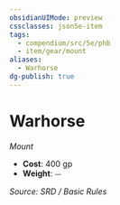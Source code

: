 ```yaml
---
obsidianUIMode: preview
cssclasses: json5e-item
tags:
  - compendium/src/5e/phb
  - item/gear/mount
aliases:
  - Warhorse
dg-publish: true
---
```

# Warhorse
*Mount*  

- **Cost**: 400 gp
- **Weight**: ⏤

*Source: SRD / Basic Rules*